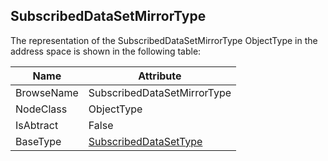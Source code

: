 <!-- objecttype -->
## SubscribedDataSetMirrorType
The representation of the SubscribedDataSetMirrorType ObjectType in the address space is shown in the following table:  

|Name|Attribute|
|---|---|
|BrowseName|SubscribedDataSetMirrorType|
|NodeClass|ObjectType|
|IsAbtract|False|
|BaseType|[SubscribedDataSetType](../../../Part14/ObjectTypes/SubscribedDataSetType/readme.md)|

